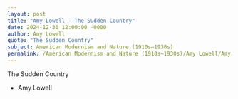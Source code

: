 ```yaml
---
layout: post
title: "Amy Lowell - The Sudden Country"
date: 2024-12-30 12:00:00 -0000
author: Amy Lowell
quote: "The Sudden Country"
subject: American Modernism and Nature (1910s–1930s)
permalink: /American Modernism and Nature (1910s–1930s)/Amy Lowell/Amy Lowell - The Sudden Country
---
```


The Sudden Country

- Amy Lowell
